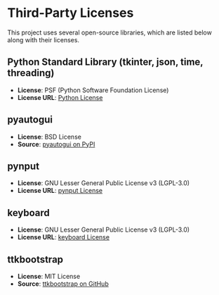 # Third-Party Licenses

This project uses several open-source libraries, which are listed below along with their licenses.

## Python Standard Library (tkinter, json, time, threading)

- **License**: PSF (Python Software Foundation License)
- **License URL**: [Python License](https://docs.python.org/3/license.html)

## pyautogui

- **License**: BSD License
- **Source**: [pyautogui on PyPI](https://pypi.org/project/PyAutoGUI/)

## pynput

- **License**: GNU Lesser General Public License v3 (LGPL-3.0)
- **License URL**: [pynput License](https://github.com/moses-palmer/pynput/blob/master/LICENSE.rst)

## keyboard

- **License**: GNU Lesser General Public License v3 (LGPL-3.0)
- **License URL**: [keyboard License](https://github.com/boppreh/keyboard#license)

## ttkbootstrap

- **License**: MIT License
- **Source**: [ttkbootstrap on GitHub](https://github.com/israel-dryer/ttkbootstrap)
